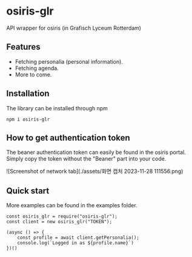 # osiris-glr
API wrapper for osiris (in Grafisch Lyceum Rotterdam)

## Features
* Fetching personalia (personal information).
* Fetching agenda.
* More to come.

## Installation 
The library can be installed through npm
```
npm i osiris-glr
```

## How to get authentication token
The beaner authentication token can easily be found in the osiris portal.
Simply copy the token without the "Beaner" part into your code.

![Screenshot of network tab](./assets/화면 캡처 2023-11-28 111556.png)

## Quick start 
More examples can be found in the examples folder.

```
const osiris_glr = require("osiris-glr");
const client = new osiris_glr("TOKEN");

(async () => {
    const profile = await client.getPersonalia();
    console.log(`Logged in as ${profile.name}`)
})()
```